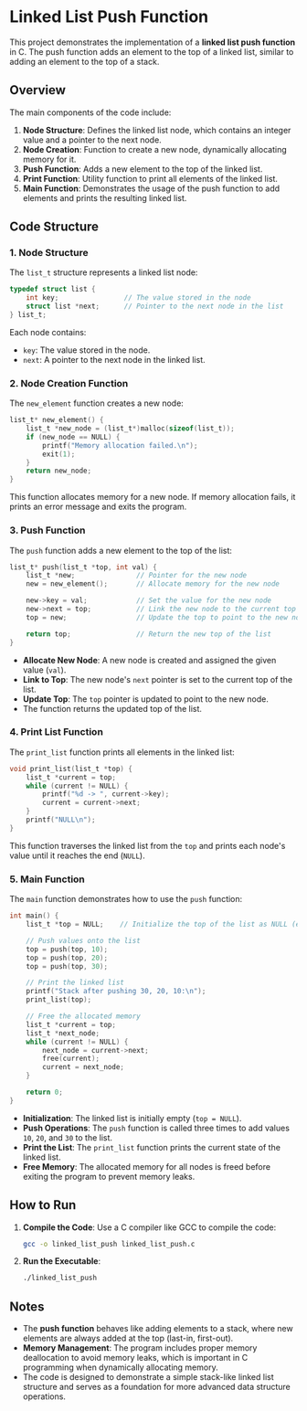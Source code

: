# Linked List Push Function

This project demonstrates the implementation of a **linked list push function** in C. The push function adds an element to the top of a linked list, similar to adding an element to the top of a stack.

## Overview

The main components of the code include:
1. **Node Structure**: Defines the linked list node, which contains an integer value and a pointer to the next node.
2. **Node Creation**: Function to create a new node, dynamically allocating memory for it.
3. **Push Function**: Adds a new element to the top of the linked list.
4. **Print Function**: Utility function to print all elements of the linked list.
5. **Main Function**: Demonstrates the usage of the push function to add elements and prints the resulting linked list.

## Code Structure

### 1. **Node Structure**
The `list_t` structure represents a linked list node:
```c
typedef struct list {
    int key;                // The value stored in the node
    struct list *next;      // Pointer to the next node in the list
} list_t;
```
Each node contains:
- `key`: The value stored in the node.
- `next`: A pointer to the next node in the linked list.

### 2. **Node Creation Function**
The `new_element` function creates a new node:
```c
list_t* new_element() {
    list_t *new_node = (list_t*)malloc(sizeof(list_t));
    if (new_node == NULL) {
        printf("Memory allocation failed.\n");
        exit(1);
    }
    return new_node;
}
```
This function allocates memory for a new node. If memory allocation fails, it prints an error message and exits the program.

### 3. **Push Function**
The `push` function adds a new element to the top of the list:
```c
list_t* push(list_t *top, int val) {
    list_t *new;               // Pointer for the new node
    new = new_element();       // Allocate memory for the new node

    new->key = val;            // Set the value for the new node
    new->next = top;           // Link the new node to the current top
    top = new;                 // Update the top to point to the new node

    return top;                // Return the new top of the list
}
```
- **Allocate New Node**: A new node is created and assigned the given value (`val`).
- **Link to Top**: The new node's `next` pointer is set to the current top of the list.
- **Update Top**: The `top` pointer is updated to point to the new node.
- The function returns the updated top of the list.

### 4. **Print List Function**
The `print_list` function prints all elements in the linked list:
```c
void print_list(list_t *top) {
    list_t *current = top;
    while (current != NULL) {
        printf("%d -> ", current->key);
        current = current->next;
    }
    printf("NULL\n");
}
```
This function traverses the linked list from the `top` and prints each node's value until it reaches the end (`NULL`).

### 5. **Main Function**
The `main` function demonstrates how to use the `push` function:
```c
int main() {
    list_t *top = NULL;    // Initialize the top of the list as NULL (empty list)

    // Push values onto the list
    top = push(top, 10);
    top = push(top, 20);
    top = push(top, 30);

    // Print the linked list
    printf("Stack after pushing 30, 20, 10:\n");
    print_list(top);

    // Free the allocated memory
    list_t *current = top;
    list_t *next_node;
    while (current != NULL) {
        next_node = current->next;
        free(current);
        current = next_node;
    }

    return 0;
}
```
- **Initialization**: The linked list is initially empty (`top = NULL`).
- **Push Operations**: The `push` function is called three times to add values `10`, `20`, and `30` to the list.
- **Print the List**: The `print_list` function prints the current state of the linked list.
- **Free Memory**: The allocated memory for all nodes is freed before exiting the program to prevent memory leaks.

## How to Run
1. **Compile the Code**: Use a C compiler like GCC to compile the code:
   ```sh
   gcc -o linked_list_push linked_list_push.c
   ```
2. **Run the Executable**:
   ```sh
   ./linked_list_push
   ```

## Notes
- The **push function** behaves like adding elements to a stack, where new elements are always added at the top (last-in, first-out).
- **Memory Management**: The program includes proper memory deallocation to avoid memory leaks, which is important in C programming when dynamically allocating memory.
- The code is designed to demonstrate a simple stack-like linked list structure and serves as a foundation for more advanced data structure operations.

